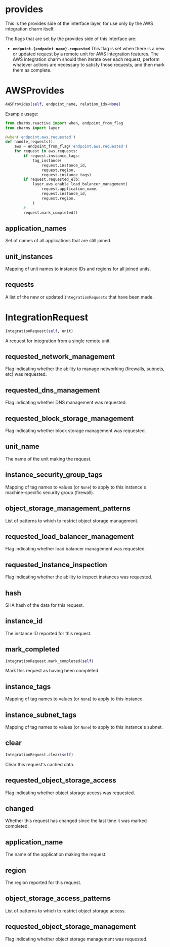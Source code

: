 <h1 id="provides">provides</h1>


This is the provides side of the interface layer, for use only by the AWS
integration charm itself.

The flags that are set by the provides side of this interface are:

* **`endpoint.{endpoint_name}.requested`** This flag is set when there is
  a new or updated request by a remote unit for AWS integration features.
  The AWS integration charm should then iterate over each request, perform
  whatever actions are necessary to satisfy those requests, and then mark
  them as complete.

<h1 id="provides.AWSProvides">AWSProvides</h1>

```python
AWSProvides(self, endpoint_name, relation_ids=None)
```

Example usage:

```python
from charms.reactive import when, endpoint_from_flag
from charms import layer

@when('endpoint.aws.requested')
def handle_requests():
    aws = endpoint_from_flag('endpoint.aws.requested')
    for request in aws.requests:
        if request.instance_tags:
            tag_instance(
                request.instance_id,
                request.region,
                request.instance_tags)
        if request.requested_elb:
            layer.aws.enable_load_balancer_management(
                request.application_name,
                request.instance_id,
                request.region,
            )
        # ...
        request.mark_completed()
```

<h2 id="provides.AWSProvides.application_names">application_names</h2>


Set of names of all applications that are still joined.

<h2 id="provides.AWSProvides.unit_instances">unit_instances</h2>


Mapping of unit names to instance IDs and regions for all joined units.

<h2 id="provides.AWSProvides.requests">requests</h2>


A list of the new or updated `IntegrationRequests` that
have been made.

<h1 id="provides.IntegrationRequest">IntegrationRequest</h1>

```python
IntegrationRequest(self, unit)
```

A request for integration from a single remote unit.

<h2 id="provides.IntegrationRequest.requested_network_management">requested_network_management</h2>


Flag indicating whether the ability to manage networking (firewalls,
subnets, etc) was requested.

<h2 id="provides.IntegrationRequest.requested_dns_management">requested_dns_management</h2>


Flag indicating whether DNS management was requested.

<h2 id="provides.IntegrationRequest.requested_block_storage_management">requested_block_storage_management</h2>


Flag indicating whether block storage management was requested.

<h2 id="provides.IntegrationRequest.unit_name">unit_name</h2>


The name of the unit making the request.

<h2 id="provides.IntegrationRequest.instance_security_group_tags">instance_security_group_tags</h2>


Mapping of tag names to values (or `None`) to apply to this instance's
machine-specific security group (firewall).

<h2 id="provides.IntegrationRequest.object_storage_management_patterns">object_storage_management_patterns</h2>


List of patterns to which to restrict object storage management.

<h2 id="provides.IntegrationRequest.requested_load_balancer_management">requested_load_balancer_management</h2>


Flag indicating whether load balancer management was requested.

<h2 id="provides.IntegrationRequest.requested_instance_inspection">requested_instance_inspection</h2>


Flag indicating whether the ability to inspect instances was requested.

<h2 id="provides.IntegrationRequest.hash">hash</h2>


SHA hash of the data for this request.

<h2 id="provides.IntegrationRequest.instance_id">instance_id</h2>


The instance ID reported for this request.

<h2 id="provides.IntegrationRequest.mark_completed">mark_completed</h2>

```python
IntegrationRequest.mark_completed(self)
```

Mark this request as having been completed.

<h2 id="provides.IntegrationRequest.instance_tags">instance_tags</h2>


Mapping of tag names to values (or `None`) to apply to this instance.

<h2 id="provides.IntegrationRequest.instance_subnet_tags">instance_subnet_tags</h2>


Mapping of tag names to values (or `None`) to apply to this instance's
subnet.

<h2 id="provides.IntegrationRequest.clear">clear</h2>

```python
IntegrationRequest.clear(self)
```

Clear this request's cached data.

<h2 id="provides.IntegrationRequest.requested_object_storage_access">requested_object_storage_access</h2>


Flag indicating whether object storage access was requested.

<h2 id="provides.IntegrationRequest.changed">changed</h2>


Whether this request has changed since the last time it was
marked completed.

<h2 id="provides.IntegrationRequest.application_name">application_name</h2>


The name of the application making the request.

<h2 id="provides.IntegrationRequest.region">region</h2>


The region reported for this request.

<h2 id="provides.IntegrationRequest.object_storage_access_patterns">object_storage_access_patterns</h2>


List of patterns to which to restrict object storage access.

<h2 id="provides.IntegrationRequest.requested_object_storage_management">requested_object_storage_management</h2>


Flag indicating whether object storage management was requested.

